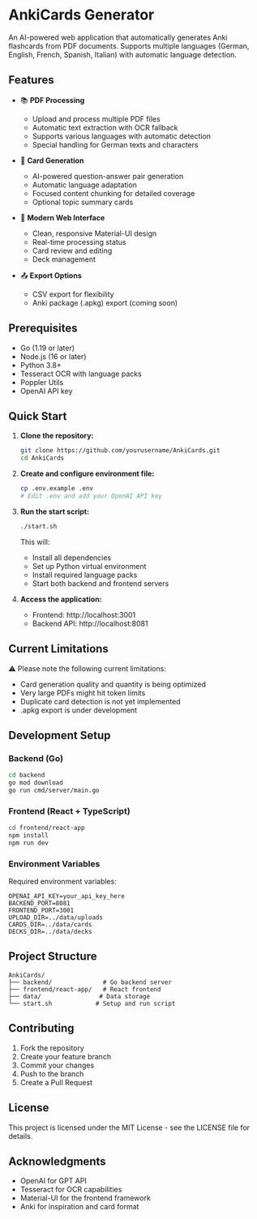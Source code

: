 # AnkiCards Generator

An AI-powered web application that automatically generates Anki flashcards from PDF documents. Supports multiple languages (German, English, French, Spanish, Italian) with automatic language detection.

## Features

- 📚 **PDF Processing**
  - Upload and process multiple PDF files
  - Automatic text extraction with OCR fallback
  - Supports various languages with automatic detection
  - Special handling for German texts and characters

- 🎯 **Card Generation**
  - AI-powered question-answer pair generation
  - Automatic language adaptation
  - Focused content chunking for detailed coverage
  - Optional topic summary cards

- 📱 **Modern Web Interface**
  - Clean, responsive Material-UI design
  - Real-time processing status
  - Card review and editing
  - Deck management

- 📤 **Export Options**
  - CSV export for flexibility
  - Anki package (.apkg) export (coming soon)

## Prerequisites

- Go (1.19 or later)
- Node.js (16 or later)
- Python 3.8+
- Tesseract OCR with language packs
- Poppler Utils
- OpenAI API key

## Quick Start

1. **Clone the repository:**
   ```bash
   git clone https://github.com/yourusername/AnkiCards.git
   cd AnkiCards
   ```

2. **Create and configure environment file:**
   ```bash
   cp .env.example .env
   # Edit .env and add your OpenAI API key
   ```

3. **Run the start script:**
   ```bash
   ./start.sh
   ```
   This will:
   - Install all dependencies
   - Set up Python virtual environment
   - Install required language packs
   - Start both backend and frontend servers

4. **Access the application:**
   - Frontend: http://localhost:3001
   - Backend API: http://localhost:8081

## Current Limitations

⚠️ Please note the following current limitations:

- Card generation quality and quantity is being optimized
- Very large PDFs might hit token limits
- Duplicate card detection is not yet implemented
- .apkg export is under development

## Development Setup

### Backend (Go)
```bash
cd backend
go mod download
go run cmd/server/main.go
```

### Frontend (React + TypeScript)
```bash
cd frontend/react-app
npm install
npm run dev
```

### Environment Variables

Required environment variables:
```env
OPENAI_API_KEY=your_api_key_here
BACKEND_PORT=8081
FRONTEND_PORT=3001
UPLOAD_DIR=../data/uploads
CARDS_DIR=../data/cards
DECKS_DIR=../data/decks
```

## Project Structure

```
AnkiCards/
├── backend/              # Go backend server
├── frontend/react-app/   # React frontend
├── data/                # Data storage
└── start.sh            # Setup and run script
```

## Contributing

1. Fork the repository
2. Create your feature branch
3. Commit your changes
4. Push to the branch
5. Create a Pull Request

## License

This project is licensed under the MIT License - see the LICENSE file for details.

## Acknowledgments

- OpenAI for GPT API
- Tesseract for OCR capabilities
- Material-UI for the frontend framework
- Anki for inspiration and card format 